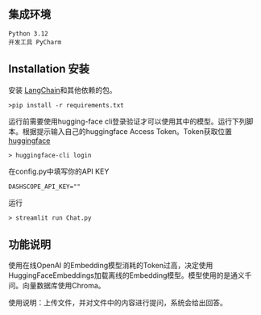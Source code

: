 
## 集成环境
    Python 3.12     
    开发工具 PyCharm
## Installation 安装
安装 [LangChain](https://github.com/hwchase17/langchain)和其他依赖的包。
```
>pip install -r requirements.txt
```
运行前需要使用hugging-face cli登录验证才可以使用其中的模型。运行下列脚本。根据提示输入自己的huggingface Access Token。Token获取位置[huggingface](https://huggingface.co/settings/tokens)
```
> huggingface-cli login
```
在config.py中填写你的API KEY
```
DASHSCOPE_API_KEY=""
```
运行
```
> streamlit run Chat.py
```
## 功能说明
使用在线OpenAI 的Embedding模型消耗的Token过高，决定使用HuggingFaceEmbeddings加载离线的Embedding模型。模型使用的是通义千问。向量数据库使用Chroma。

使用说明：上传文件，并对文件中的内容进行提问，系统会给出回答。